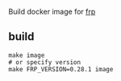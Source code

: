 Build docker image for [frp](https://github.com/fatedier/frp)

## build
```
make image
# or specify version
make FRP_VERSION=0.28.1 image
```
